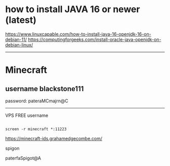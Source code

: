
how to install JAVA 16 or newer (latest)
=
https://www.linuxcapable.com/how-to-install-java-16-openjdk-16-on-debian-11/
https://computingforgeeks.com/install-oracle-java-openjdk-on-debian-linux/

****
Minecraft
=

username    blackstone111
--

password: pateraMCmajrn@C

---
VPS FREE
username 

<code>
screen -r minecraft *:11223
</code>

https://minecraft-ids.grahamedgecombe.com/

spigon

paterfaSpigot@A